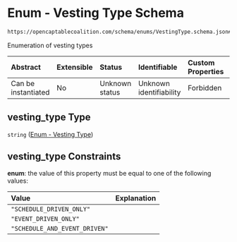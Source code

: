 # Enum - Vesting Type Schema

```txt
https://opencaptablecoalition.com/schema/enums/VestingType.schema.json#/properties/vesting_type
```

Enumeration of vesting types

| Abstract            | Extensible | Status         | Identifiable            | Custom Properties | Additional Properties | Access Restrictions | Defined In                                                                                      |
| :------------------ | :--------- | :------------- | :---------------------- | :---------------- | :-------------------- | :------------------ | :---------------------------------------------------------------------------------------------- |
| Can be instantiated | No         | Unknown status | Unknown identifiability | Forbidden         | Allowed               | none                | [VestingRules.schema.json*](../../schema/types/VestingRules.schema.json "open original schema") |

## vesting_type Type

`string` ([Enum - Vesting Type](vestingrules-properties-enum---vesting-type.md))

## vesting_type Constraints

**enum**: the value of this property must be equal to one of the following values:

| Value                         | Explanation |
| :---------------------------- | :---------- |
| `"SCHEDULE_DRIVEN_ONLY"`      |             |
| `"EVENT_DRIVEN_ONLY"`         |             |
| `"SCHEDULE_AND_EVENT_DRIVEN"` |             |
